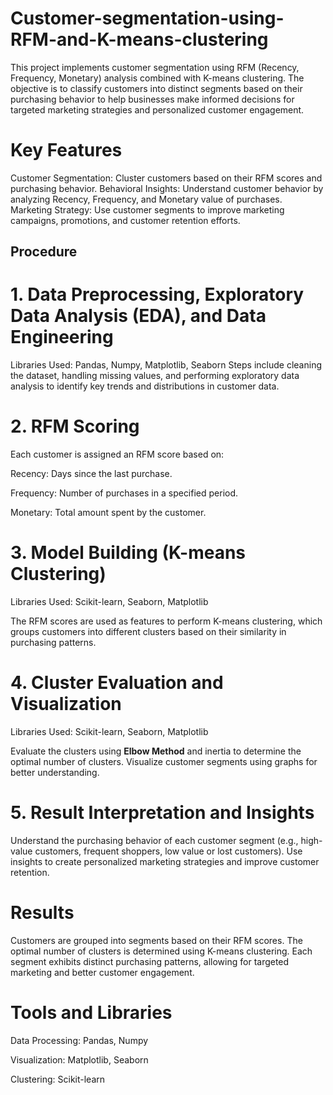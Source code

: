 # Customer-segmentation-using-RFM-and-K-means-clustering

This project implements customer segmentation using RFM (Recency, Frequency, Monetary) analysis combined with K-means clustering. The objective is to classify customers into distinct segments based on their purchasing behavior to help businesses make informed decisions for targeted marketing strategies and personalized customer engagement.

# Key Features 

Customer Segmentation: Cluster customers based on their RFM scores and purchasing behavior.
Behavioral Insights: Understand customer behavior by analyzing Recency, Frequency, and Monetary value of purchases.
Marketing Strategy: Use customer segments to improve marketing campaigns, promotions, and customer retention efforts.

## Procedure
# 1. Data Preprocessing, Exploratory Data Analysis (EDA), and Data Engineering
Libraries Used: Pandas, Numpy, Matplotlib, Seaborn
Steps include cleaning the dataset, handling missing values, and performing exploratory data analysis to identify key trends and distributions in customer data.

# 2. RFM Scoring
Each customer is assigned an RFM score based on:

Recency: Days since the last purchase.

Frequency: Number of purchases in a specified period.

Monetary: Total amount spent by the customer.

# 3. Model Building (K-means Clustering)
Libraries Used: Scikit-learn, Seaborn, Matplotlib

The RFM scores are used as features to perform K-means clustering, which groups customers into different clusters based on their similarity in purchasing patterns.

# 4. Cluster Evaluation and Visualization
Libraries Used: Scikit-learn, Seaborn, Matplotlib

Evaluate the clusters using **Elbow Method** and inertia to determine the optimal number of clusters. Visualize customer segments using graphs for better understanding.

# 5. Result Interpretation and Insights
Understand the purchasing behavior of each customer segment (e.g., high-value customers, frequent shoppers, low value or lost customers).
Use insights to create personalized marketing strategies and improve customer retention.

# Results
Customers are grouped into segments based on their RFM scores.
The optimal number of clusters is determined using K-means clustering.
Each segment exhibits distinct purchasing patterns, allowing for targeted marketing and better customer engagement.

# Tools and Libraries
Data Processing: Pandas, Numpy

Visualization: Matplotlib, Seaborn

Clustering: Scikit-learn
